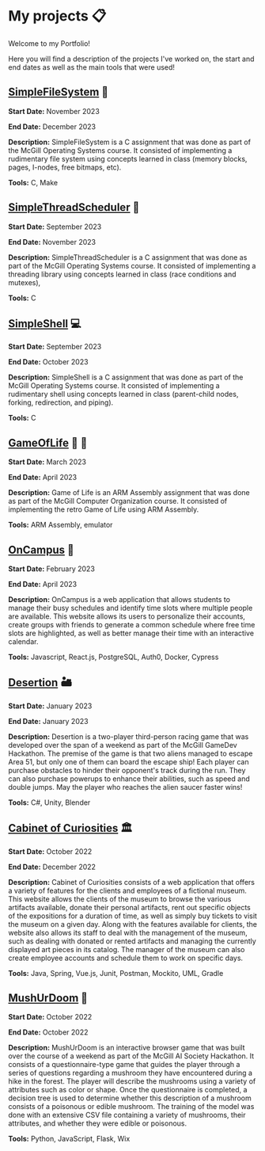 # My projects :clipboard:

Welcome to my Portfolio! 

Here you will find a description of the projects I've worked on, the start and end dates as well as the main tools that were used!

## [SimpleFileSystem](https://github.com/NikolasPasichnik/SimpleFileSystem) :floppy_disk:
**Start Date:** November 2023

**End Date:** December 2023

**Description:** SimpleFileSystem is a C assignment that was done as part of the McGill Operating Systems course. It consisted of implementing a rudimentary file system using concepts learned in class (memory blocks, pages, I-nodes, free bitmaps, etc). 

**Tools:** C, Make

## [SimpleThreadScheduler](https://github.com/NikolasPasichnik/SimpleThreadScheduler) :thread:
**Start Date:** September 2023

**End Date:** November 2023

**Description:** SimpleThreadScheduler is a C assignment that was done as part of the McGill Operating Systems course. It consisted of implementing a threading library using concepts learned in class (race conditions and mutexes), 

**Tools:** C

## [SimpleShell](https://github.com/NikolasPasichnik/SimpleShell) :computer:
**Start Date:** September 2023

**End Date:** October 2023

**Description:** SimpleShell is a C assignment that was done as part of the McGill Operating Systems course. It consisted of implementing a rudimentary shell using concepts learned in class (parent-child nodes, forking, redirection, and piping). 

**Tools:** C

## [GameOfLife]([https://github.com/NikolasPasichnik/GameOfLife]) 🔲 🔳
**Start Date:** March 2023

**End Date:** April 2023

**Description:** Game of Life is an ARM Assembly assignment that was done as part of the McGill Computer Organization course. It consisted of implementing the retro Game of Life using ARM Assembly.

**Tools:** ARM Assembly, emulator

## [OnCampus](https://github.com/ECSE-428-Group-5-W-2023/OnCampus)  :date:
**Start Date:** February 2023

**End Date:** April 2023

**Description:** OnCampus is a web application that allows students to manage their busy schedules and identify time slots where multiple people are available. This website allows its users to personalize their accounts, create groups with friends to generate a common schedule where free time slots are highlighted, as well as better manage their time with an interactive calendar. 

**Tools:** Javascript, React.js, PostgreSQL, Auth0, Docker, Cypress

## [Desertion](https://github.com/tsechris/GameDevJam) :desert:
**Start Date:** January 2023

**End Date:** January 2023

**Description:** Desertion is a two-player third-person racing game that was developed over the span of a weekend as part of the McGill GameDev Hackathon. The premise of the game is that two aliens managed to escape Area 51, but only one of them can board the escape ship! Each player can purchase obstacles to hinder their opponent's track during the run. They can also purchase powerups to enhance their abilities, such as speed and double jumps. May the player who reaches the alien saucer faster wins! 

**Tools:** C#, Unity, Blender

## [Cabinet of Curiosities](https://github.com/McGill-ECSE321-Fall2022/project-group-13) :classical_building:
**Start Date:** October 2022

**End Date:** December 2022

**Description:** Cabinet of Curiosities consists of a web application that offers a variety of features for the clients and employees of a fictional museum. This website allows the clients of the museum to browse the various artifacts available, donate their personal artifacts, rent out specific objects of the expositions for a duration of time, as well as simply buy tickets to visit the museum on a given day. Along with the features available for clients, the website also allows its staff to deal with the management of the museum, such as dealing with donated or rented artifacts and managing the currently displayed art pieces in its catalog. The manager of the museum can also create employee accounts and schedule them to work on specific days.  

**Tools:** Java, Spring, Vue.js, Junit, Postman, Mockito, UML, Gradle

## [MushUrDoom](https://github.com/yu-an-lu/MushUrDoom) :mushroom:
**Start Date:** October 2022

**End Date:** October 2022

**Description:** MushUrDoom is an interactive browser game that was built over the course of a weekend as part of the McGill AI Society Hackathon. It consists of a questionnaire-type game that guides the player through a series of questions regarding a mushroom they have encountered during a hike in the forest. The player will describe the mushrooms using a variety of attributes such as color or shape. Once the questionnaire is completed, a decision tree is used to determine whether this description of a mushroom consists of a poisonous or edible mushroom. The training of the model was done with an extensive CSV file containing a variety of mushrooms, their attributes, and whether they were edible or poisonous. 

**Tools:** Python, JavaScript, Flask, Wix
